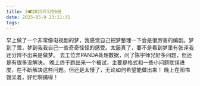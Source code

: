 ```yaml
---
title: J🕊️2025年5月9日
date: 2025-05-9 23:11:31
tags:
---
```

早上做了一个非常像电视剧的梦，我感觉自己把梦整理一下会是很厉害的编剧。梦到了乖，梦到我我自己一些奇奇怪怪的感受。太逼真了，要不是看到梦里有张译我还分辨不出来是做梦。
去工位弄PANDA处理数据，问了陈宇师兄好多问题，但还是有很多没解决。
晚上终于跑出来一个被试，主要是格式和一些小问题耽误进度，在不断解决这些问题。但还是太慢了，无论如何希望能做出来！
晚上在图书馆呆着，好忙啊搞得！